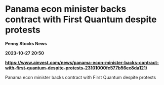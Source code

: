 # Panama econ minister backs contract with First Quantum despite protests
**Penny Stocks News**

**2023-10-27 20:50**

**https://www.ainvest.com/news/panama-econ-minister-backs-contract-with-first-quantum-despite-protests-23101000fc577b56ec8da121/**

Panama econ minister backs contract with First Quantum despite protests